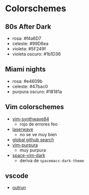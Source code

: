 # Colorschemes
## 80s After Dark
- rosa: #f4a6D7
- celeste: #99D6ea
- violeta: #5F249f
- violeta oscuro: #1b1D36

## Miami nights
- rosa: #e4609b
- celeste: #47bac0
- purpura oscuro: #18181a

## Vim colorschemes
- [vim-synthwave84](https://github.com/artanikin/vim-synthwave84)
  - rojo de errores feo
- [laserwave](https://github.com/averak/laserwave.vim)
  - no se ve muy bien
- [global github search](https://github.com/search?q=outrun+vim&type=code)
- [vim-purpura](https://github.com/yassinebridi/vim-purpura)
  - muy purpura
- [space-vim-dark](https://github.com/liuchengxu/space-vim-dark)
  - deriva de `spacemacs-dark-theme`

## vscode
- [outrun](https://marketplace.visualstudio.com/items?itemName=samrapdev.outrun)
